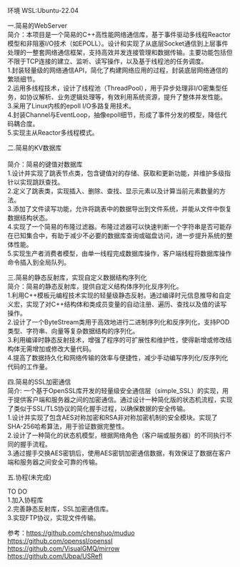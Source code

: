 环境 WSL:Ubuntu-22.04

一.简易的WebServer<br>
   简介：本项目是一个简易的C++高性能网络通信库，基于事件驱动多线程Reactor模型和非阻塞I/O技术（如EPOLL）。设计和实现了从底层Socket通信到上层事件处理的一整套网络通信框架，支持高效并发连接管理和数据传输。主要功能包括但不限于TCP连接的建立、监听、读写操作，以及基于线程池的任务调度。<br>
   1.封装轻量级的网络通信API，简化了构建网络应用的过程，封装底层网络通信的繁琐细节。<br>
   2.运用多线程技术，设计了线程池（ThreadPool），用于异步处理非I/O密集型任务，如协议解析、业务逻辑处理等，有效利用系统资源，提升了整体并发性能。<br>
   3.采用了Linux内核的epoll I/O多路复用技术。<br>
   4.封装Channel与EventLoop，抽像epoll细节，形成了事件分发的模型，降低代码耦合度。<br>
   5.实现主从Reactor多线程模式。<br>

二.简易的KV数据库<br>	
   简介：简易的键值对数据库<br>
   1.设计并实现了跳表节点类，包含键值对的存储、获取和更新功能，并维护多级指针以实现跳跃查找。<br>
   2.定义了跳表类，实现插入、删除、查找、显示元素以及计算当前元素数量的方法。<br>
   3.添加了文件读写功能，允许将跳表中的数据导出到文件系统，并能从文件中恢复数据结构状态。<br>
   4.实现了一个简易的布隆过滤器。布隆过滤器可以快速判断一个字符串是否可能存在已知集合中，有助于减少不必要的数据库查询或磁盘访问，进一步提升系统的整体性能。<br>
   5.实现生产者消费者模型，由单一线程完成数据库操作，客户端线程将数据库操作命令插入到全局队列。<br>

三.简易的静态反射库，实现自定义数据结构序列化<br>
   简介：简易的静态反射库，提供自定义结构体序列化反序列化。<br>
   1.利用C++模板元编程技术实现的轻量级静态反射。通过编译时元信息推导和自定义宏，实现了对C++结构体和类成员变量的自动注册、遍历、查找以及值的读写操作。<br>
   2.设计了一个ByteStream类用于高效地进行二进制序列化和反序列化，支持POD类型、字符串、向量等复杂数据结构的序列化。<br>
   3.利用编译时静态反射技术，增强了程序的可扩展性和维护性，使得新增或修改结构体无需增加或修改大量代码。<br>
   4.提高了数据持久化和网络传输的效率与便捷性，减少手动编写序列化/反序列化代码的工作量。<br>

四.简易的SSL加密通信<br>
   简介: 一个基于OpenSSL库开发的轻量级安全通信层（simple_SSL）的实现，用于提供客户端和服务器之间的加密通信。通过设计一种简化版的状态机流程，实现了类似于SSL/TLS协议的简化握手过程，以确保数据的安全传输。<br>
   1.设计并实现了包含AES对称加密和RSA非对称加密机制的安全模块。实现了SHA-256哈希算法，用于验证数据完整性。<br>
   2.设计了一种简化的状态机模型，根据网络角色（客户端或服务器）的不同执行不同的握手流程。<br>
   3.通过握手交换AES密钥后，使用AES密钥加密通信数据，有效保证了数据在客户端和服务器之间安全可靠的传输。<br>


五.协程(未完成)<br>





TO DO<br>
1.加入协程库<br>
2.完善静态反射库，SSL加密通信库。<br>
3.实现FTP协议，实现文件传输。<br>




参考：https://github.com/chenshuo/muduo<br>
      https://github.com/openssl/openssl<br>
      https://github.com/VisualGMQ/mirrow<br>
      https://github.com/Ubpa/USRefl<br>
      
